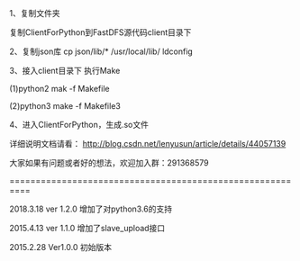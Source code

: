 1、复制文件夹

复制ClientForPython到FastDFS源代码client目录下


2、复制json库
cp json/lib/* /usr/local/lib/
ldconfig


3、接入client目录下 执行Make

(1)python2
mak  -f  Makefile

(2)python3
make -f Makefile3

4、进入ClientForPython，生成.so文件

详细说明文档请看：
http://blog.csdn.net/lenyusun/article/details/44057139

大家如果有问题或者好的想法，欢迎加入群：291368579

==========================================================

2018.3.18 ver 1.2.0
增加了对python3.6的支持

2015.4.13 ver 1.1.0
增加了slave_upload接口


2015.2.28 Ver1.0.0 
初始版本
